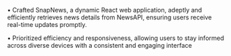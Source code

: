 • Crafted SnapNews, a dynamic React web application, adeptly and efficiently retrieves news details from NewsAPI, ensuring users receive real-time updates promptly.

• Prioritized efficiency and responsiveness, allowing users to stay informed across diverse devices with a consistent and engaging interface
